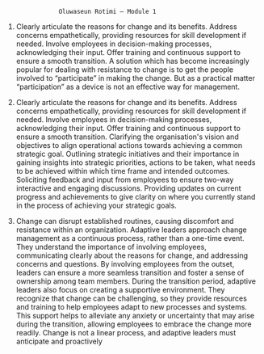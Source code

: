                    Oluwaseun Rotimi – Module 1 
1.	Clearly articulate the reasons for change and its benefits. Address concerns empathetically, providing resources for skill development if needed. Involve employees in decision-making processes, acknowledging their input. Offer training and continuous support to ensure a smooth transition. A solution which has become increasingly popular for dealing with resistance to change is to get the people involved to “participate” in making the change. But as a practical 
matter “participation” as a device is not an effective way for management.


2.	Clearly articulate the reasons for change and its benefits. Address concerns empathetically, providing resources for skill development if needed. Involve employees in decision-making processes, acknowledging their input. Offer training and continuous support to ensure a smooth transition. Clarifying the organisation's vision and objectives to align operational actions towards achieving a common strategic goal. Outlining strategic initiatives and their importance in gaining insights into strategic priorities, actions to be taken, what needs to be achieved within which time frame and intended outcomes. Soliciting feedback and input from employees to ensure two-way interactive and engaging discussions. Providing updates on current progress and achievements to give clarity on where you currently stand in the process of achieving your strategic goals.

3.	Change can disrupt established routines, causing discomfort and resistance within an organization. Adaptive leaders approach change management as a continuous process, rather than a one-time event. They understand the importance of involving employees, communicating clearly about the reasons for change, and addressing concerns and questions. By involving employees from the outset, leaders can ensure a more seamless transition and foster a sense of ownership among team members. During the transition period, adaptive leaders also focus on creating a supportive environment. They recognize that change can be challenging, so they provide resources and training to help employees adapt to new processes and systems. This support helps to alleviate any anxiety or uncertainty that may arise during the transition, allowing employees to embrace the change more readily. Change is not a linear process, and adaptive leaders must anticipate and proactively 
